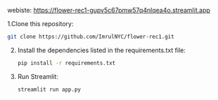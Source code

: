 webiste: https://flower-rec1-gupv5c67pmw57q4nlqea4o.streamlit.app

1.Clone this repository:
   ```sh
   git clone https://github.com/ImrulNYC/flower-rec1.git
   ```
2. Install the dependencies listed in the requirements.txt file:
   ```sh
   pip install -r requirements.txt
   ```
3. Run Streamlit:
   ```sh
   streamlit run app.py
